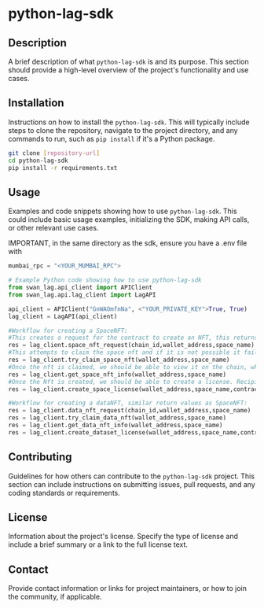 # python-lag-sdk

## Description
A brief description of what `python-lag-sdk` is and its purpose. This section should provide a high-level overview of the project's functionality and use cases.

## Installation
Instructions on how to install the `python-lag-sdk`. This will typically include steps to clone the repository, navigate to the project directory, and any commands to run, such as `pip install` if it's a Python package.

```bash
git clone [repository-url]
cd python-lag-sdk
pip install -r requirements.txt
```

## Usage
Examples and code snippets showing how to use `python-lag-sdk`. This could include basic usage examples, initializing the SDK, making API calls, or other relevant use cases.

IMPORTANT, in the same directory as the sdk, ensure you have a .env file with 
```python
mumbai_rpc = "<YOUR_MUMBAI_RPC">
```

```python
# Example Python code showing how to use python-lag-sdk
from swan_lag.api_client import APIClient
from swan_lag.api.lag_client import LagAPI

api_client = APIClient("GnWAOmfnNa", <"YOUR_PRIVATE_KEY">True, True)
lag_client = LagAPI(api_client)

#Workflow for creating a SpaceNFT:
#This creates a request for the contract to create an NFT, this returns the tx_hash for requesting the nft
res = lag_client.space_nft_request(chain_id,wallet_address,space_name)
#This attempts to claim the space nft and if it is not possible it fails, this returns the tx_hash for claiming the nft, as well as the contract address for the nft
res = lag_client.try_claim_space_nft(wallet_address,space_name)
#Once the nft is claimed, we should be able to view it on the chain, which this function allows for. This function returns info in the form of a dictionary
res = lag_client.get_space_nft_info(wallet_address,space_name)
#Once the Nft is created, we should be able to create a license. Recipient is usually going to be the same as wallet_address. Contract address comes from try_claim_space_nft
res = lag_client.create_space_license(wallet_address,space_name,contract_address,chain_id,recipient)

#Workflow for creating a dataNFT, similar return values as SpaceNFT:
res = lag_client.data_nft_request(chain_id,wallet_address,space_name)
res = lag_client.try_claim_data_nft(wallet_address,space_name)
res = lag_client.get_data_nft_info(wallet_address,space_name)
res = lag_client.create_dataset_license(wallet_address,space_name,contract_address,chain_id,recipient)

```

## Contributing
Guidelines for how others can contribute to the `python-lag-sdk` project. This section can include instructions on submitting issues, pull requests, and any coding standards or requirements.

## License
Information about the project's license. Specify the type of license and include a brief summary or a link to the full license text.

## Contact
Provide contact information or links for project maintainers, or how to join the community, if applicable.